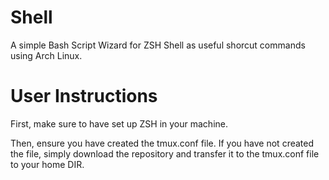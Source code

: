 # Shell

A simple Bash Script Wizard for ZSH Shell as useful shorcut commands using Arch Linux.

# User Instructions

First, make sure to have set up ZSH in your machine.

Then, ensure you have created the tmux.conf file. If you have not created the file, simply download the repository and transfer it to the tmux.conf file to your home DIR.
